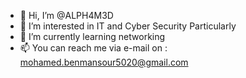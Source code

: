- 👋 Hi, I’m @ALPH4M3D
- 👀 I’m interested in IT and Cyber Security Particularly
- 🌱 I’m currently learning networking
- 📫 You can reach me via e-mail on : mohamed.benmansour5020@gmail.com

<!---
ALPH4M3D/ALPH4M3D is a ✨ special ✨ repository because its `README.md` (this file) appears on your GitHub profile.
You can click the Preview link to take a look at your changes.
--->
